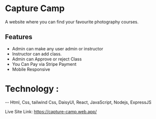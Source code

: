 
# Capture Camp

A website where you can find your favourite photography courses.
## Features

* Admin can make any user admin or instructor
* Instructor can add class.
* Admin can Approve or reject Class
* You Can Pay via Stripe Payment
* Mobile Responsive

# Technology :
 -- Html, Css, tailwind Css, DaisyUI, React, JavaScript, Nodejs, ExpressJS

Live Site Link: https://capture-camp.web.app/

